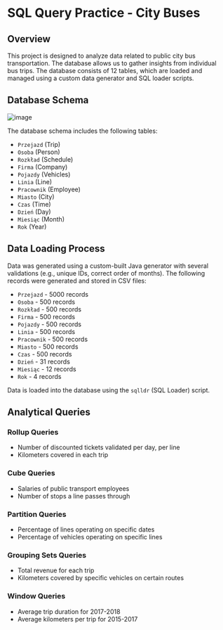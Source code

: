 # SQL Query Practice - City Buses

## Overview

This project is designed to analyze data related to public city bus transportation. The database allows us to gather insights from individual bus trips. 
The database consists of 12 tables, which are loaded and managed using a custom data generator and SQL loader scripts.

## Database Schema

![image](https://github.com/user-attachments/assets/e500f550-4fd3-4247-9fe1-6dee70ff1cfd)

The database schema includes the following tables:

- `Przejazd` (Trip)
- `Osoba` (Person)
- `Rozkład` (Schedule)
- `Firma` (Company)
- `Pojazdy` (Vehicles)
- `Linia` (Line)
- `Pracownik` (Employee)
- `Miasto` (City)
- `Czas` (Time)
- `Dzień` (Day)
- `Miesiąc` (Month)
- `Rok` (Year)

## Data Loading Process

Data was generated using a custom-built Java generator with several validations (e.g., unique IDs, correct order of months). The following records were generated and stored in CSV files:

- `Przejazd` - 5000 records
- `Osoba` - 500 records
- `Rozkład` - 500 records
- `Firma` - 500 records
- `Pojazdy` - 500 records
- `Linia` - 500 records
- `Pracownik` - 500 records
- `Miasto` - 500 records
- `Czas` - 500 records
- `Dzień` - 31 records
- `Miesiąc` - 12 records
- `Rok` - 4 records

Data is loaded into the database using the `sqlldr` (SQL Loader) script.

## Analytical Queries

### Rollup Queries
- Number of discounted tickets validated per day, per line
- Kilometers covered in each trip

### Cube Queries
- Salaries of public transport employees
- Number of stops a line passes through

### Partition Queries
- Percentage of lines operating on specific dates
- Percentage of vehicles operating on specific lines

### Grouping Sets Queries
- Total revenue for each trip
- Kilometers covered by specific vehicles on certain routes

### Window Queries
- Average trip duration for 2017-2018
- Average kilometers per trip for 2015-2017

